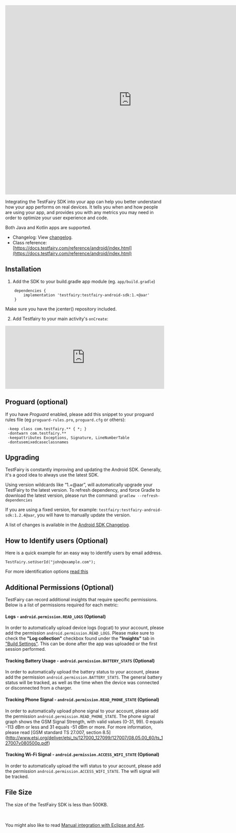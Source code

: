 <iframe src="https://embed.fleeq.io/l/k84b88ljvv-6tgpx1w80o" frameborder="0" allowfullscreen="true" style="width:800px; height: 600px;"></iframe>


Integrating the TestFairy SDK into your app can help you better understand how your app performs on real devices. It tells you when and how people are using your app, and provides you with any metrics you may need in order to optimize your user experience and code.

Both Java and Kotlin apps are supported.

- Changelog: View [changelog](http://docs.testfairy.com/Android/Changelog.html).
- Class reference: [https://docs.testfairy.com/reference/android/index.html](https://docs.testfairy.com/reference/android/index.html)

## Installation

<!--
[ ![Download](https://api.bintray.com/packages/testfairy/testfairy/testfairy/images/download.svg) ](https://bintray.com/testfairy/testfairy/testfairy/_latestVersion)
-->

1. Add the SDK to your build.gradle app module (eg. `app/build.gradle`)
```
    dependencies {
        implementation 'testfairy:testfairy-android-sdk:1.+@aar'
    }
```
   Make sure you have the jcenter() repository included.

2. Add Testfairy to your main activity's `onCreate`:
<iframe frameBorder="0" width="100%" height="200" src="https://app.testfairy.com/sdk/android/iframe"></iframe>


## Proguard (optional)

If you have *Proguard* enabled, please add this snippet to your proguard rules file (eg `proguard-rules.pro`,   `proguard.cfg` or others):
```
 -keep class com.testfairy.** { *; }
 -dontwarn com.testfairy.**
 -keepattributes Exceptions, Signature, LineNumberTable
 -dontusemixedcaseclassnames
```


## Upgrading

TestFairy is constantly improving and updating the Android SDK. Generally, it's a good idea to always use the latest SDK.

Using version wildcards like “1.+@aar”, will automatically upgrade your TestFairy to the latest version. To refresh dependency, and force Gradle to download the latest version, please run the command: `gradlew --refresh-dependencies`

If you are using a fixed version, for example: `testfairy:testfairy-android-sdk:1.2.4@aar`, you will have to manually update the version.

A list of changes is available in the [Android SDK Changelog](http://docs.testfairy.com/Android/Changelog.html).

## How to Identify users (Optional)

Here is a quick example for an easy way to identify users by email address.
```
TestFairy.setUserId("john@example.com");
```
For more identification options [read this](https://docs.testfairy.com/SDK/Identifying_Your_Users.html)


## <a name="permissions"></a>Additional Permissions (Optional)

TestFairy can record additional insights that require specific permissions. Below is a list of permissions required for each metric:

#### Logs - ```android.permission.READ_LOGS``` (Optional)

In order to automatically upload device logs (logcat) to your account, please add the permission ```android.permission.READ_LOGS```.
Please make sure to check the **"Log collection"** checkbox found under the **"Insights"** tab in ["Build Settings"](https://docs.testfairy.com/Getting_Started/Version_Settings.html). This can be done after the app was uploaded or the first session performed.

#### Tracking Battery Usage - ```android.permission.BATTERY_STATS``` (Optional)

In order to automatically upload the battery status to your account, please add the permission ```android.permission.BATTERY_STATS```.
The general battery status will be tracked, as well as the time when the device was connected or disconnected from a charger.

#### Tracking Phone Signal - ```android.permission.READ_PHONE_STATE``` (Optional)

In order to automatically upload phone signal to your account, please add the permission ```android.permission.READ_PHONE_STATE```.
The phone signal graph shows the GSM Signal Strength, with valid values (0-31, 99). 0 equals -113 dBm or less and 31 equals -51 dBm or more. For more information, please read [GSM standard TS 27.007, section 8.5] (http://www.etsi.org/deliver/etsi_ts/127000_127099/127007/08.05.00_60/ts_127007v080500p.pdf)

#### Tracking Wi-Fi Signal - ```android.permission.ACCESS_WIFI_STATE``` (Optional)

In order to automatically upload the wifi status to your account, please add the permission ```android.permission.ACCESS_WIFI_STATE```.
The wifi signal will be tracked.

## File Size

The size of the TestFairy SDK is less than 500KB.

<br><br>
You might also like to read [Manual integration with Eclipse and Ant](http://docs.testfairy.com/Android/Manual_integration_with_Eclipse_and_Ant.html).
